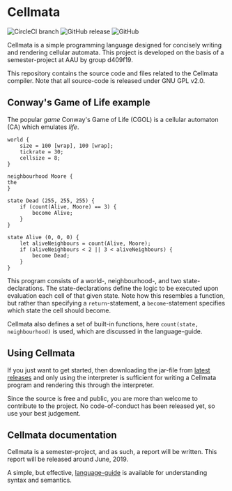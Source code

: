 # Cellmata 
![CircleCI branch](https://img.shields.io/circleci/project/github/d409f19/cellmata/master.svg)
![GitHub release](https://img.shields.io/github/release/d409f19/cellmata.svg)
![GitHub](https://img.shields.io/github/license/d409f19/cellmata.svg)

Cellmata is a simple programming language designed for concisely writing and rendering cellular automata. 
This project is developed on the basis of a semester-project at AAU by group d409f19. 

This repository contains the source code and files related to the Cellmata compiler. 
Note that all source-code is released under GNU GPL v2.0.

## Conway's Game of Life example
The popular _game_ Conway's Game of Life (CGOL) is a cellular automaton (CA) which emulates _life_.

```
world {
    size = 100 [wrap], 100 [wrap];
    tickrate = 30;
    cellsize = 8;
}

neighbourhood Moore {
the
}

state Dead (255, 255, 255) {
    if (count(Alive, Moore) == 3) {
        become Alive;
    }
}

state Alive (0, 0, 0) {
    let aliveNeighbours = count(Alive, Moore);
    if (aliveNeighbours < 2 || 3 < aliveNeighbours) {
        become Dead;
    }
}
```

This program consists of a world-, neighbourhood-, and two state-declarations. 
The state-declarations define the logic to be executed upon evaluation each cell of that given state. 
Note how this resembles a function, but rather than specifying a `return`-statement, a `become`-statement specifies which state the cell should become.

Cellmata also defines a set of built-in functions, here `count(state, neighbourhood)` is used, which are discussed in the language-guide.

## Using Cellmata
If you just want to get started, then downloading the jar-file from [latest releases](https://github.com/d409f19/cellmata/releases) and only using the interpreter is sufficient for writing a Cellmata program and rendering this through the interpreter.

Since the source is free and public, you are more than welcome to contribute to the project. No code-of-conduct has been released yet, so use your best judgement.

## Cellmata documentation
Cellmata is a semester-project, and as such, a report will be written. This report will be released around June, 2019.

A simple, but effective, [language-guide](https://github.com/d409f19/cellmata/blob/master/specification/language-guide.pdf) is available for understanding syntax and semantics.
